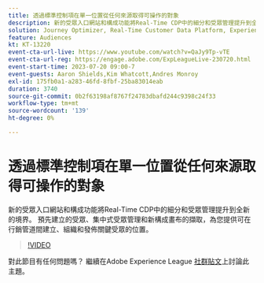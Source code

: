 ```yaml
---
title: 透過標準控制項在單一位置​從任何來源取得可操作的對象
description: 新的受眾入口網站和構成功能將Real-Time CDP中的細分和受眾管理提升到全新的境界。 預先建立的受眾、集中式受眾管理和新構成畫布的擷取，為您提供可在行銷管道間建立、組織和發佈關鍵受眾的位置。
solution: Journey Optimizer, Real-Time Customer Data Platform, Experience Platform
feature: Audiences
kt: KT-13220
event-cta-url-live: https://www.youtube.com/watch?v=QaJy9Tp-vTE
event-cta-url-reg: https://engage.adobe.com/ExpLeagueLive-230720.html
event-start-time: 2023-07-20 09:00-7
event-guests: Aaron Shields,Kim Whatcott,Andres Monroy
exl-id: 175fb0a1-a283-46fd-8fbf-25ba83014eab
duration: 3740
source-git-commit: 0b2f63198af8767f24783dbafd244c9398c24f33
workflow-type: tm+mt
source-wordcount: '139'
ht-degree: 0%

---
```


# 透過標準控制項在單一位置&#x200B;從任何來源取得可操作的對象

新的受眾入口網站和構成功能將Real-Time CDP中的細分和受眾管理提升到全新的境界。 預先建立的受眾、集中式受眾管理和新構成畫布的擷取，為您提供可在行銷管道間建立、組織和發佈關鍵受眾的位置。

>[!VIDEO](https://video.tv.adobe.com/v/3421425/?quality=12&learn=on)

對此節目有任何問題嗎？ 繼續在Adobe Experience League [社群貼文](https://experienceleaguecommunities.adobe.com/t5/adobe-experience-platform/experience-league-live-post-session-discussion-actionable/m-p/607073#M366)上討論此主題。

